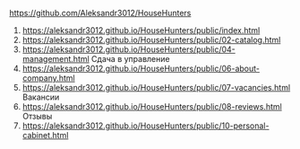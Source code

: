 <https://github.com/Aleksandr3012/HouseHunters>
1. <https://aleksandr3012.github.io/HouseHunters/public/index.html>
1. <https://aleksandr3012.github.io/HouseHunters/public/02-catalog.html>
1. <https://aleksandr3012.github.io/HouseHunters/public/04-management.html> Сдача в управление 
1. <https://aleksandr3012.github.io/HouseHunters/public/06-about-company.html>
1. <https://aleksandr3012.github.io/HouseHunters/public/07-vacancies.html> Вакансии
1. <https://aleksandr3012.github.io/HouseHunters/public/08-reviews.html> Отзывы
1. <https://aleksandr3012.github.io/HouseHunters/public/10-personal-cabinet.html>
